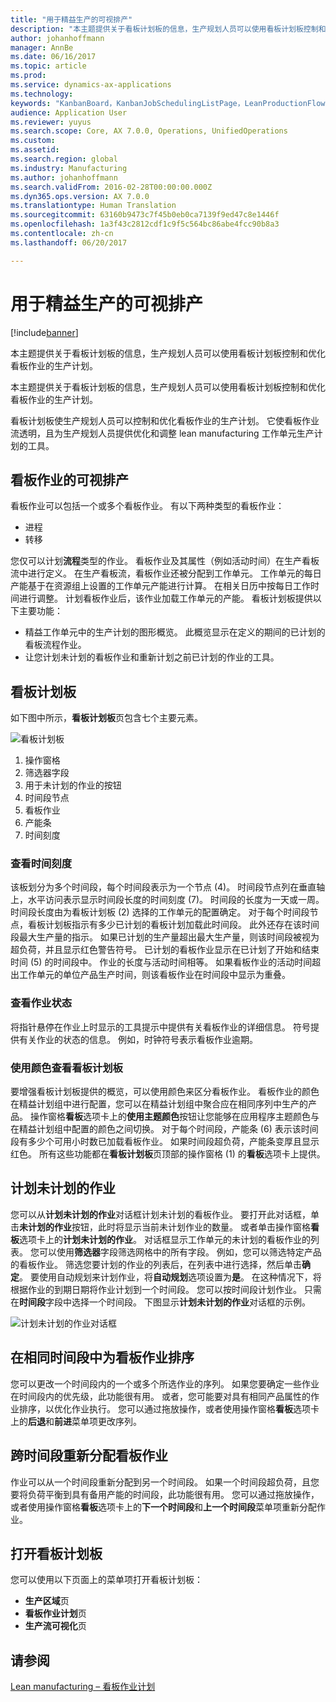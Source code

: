 ```yaml
---
title: "用于精益生产的可视排产"
description: "本主题提供关于看板计划板的信息，生产规划人员可以使用看板计划板控制和优化看板作业的生产计划。"
author: johanhoffmann
manager: AnnBe
ms.date: 06/16/2017
ms.topic: article
ms.prod: 
ms.service: dynamics-ax-applications
ms.technology: 
keywords: "KanbanBoard，KanbanJobSchedulingListPage，LeanProductionFlowVisulaization"
audience: Application User
ms.reviewer: yuyus
ms.search.scope: Core, AX 7.0.0, Operations, UnifiedOperations
ms.custom: 
ms.assetid: 
ms.search.region: global
ms.industry: Manufacturing
ms.author: johanhoffmann
ms.search.validFrom: 2016-02-28T00:00:00.000Z
ms.dyn365.ops.version: AX 7.0.0
ms.translationtype: Human Translation
ms.sourcegitcommit: 63160b9473c7f45b0eb0ca7139f9ed47c8e1446f
ms.openlocfilehash: 1a3f43c2812cdf1c9f5c564bc86abe4fcc90b8a3
ms.contentlocale: zh-cn
ms.lasthandoff: 06/20/2017

---
```


# <a name="visual-scheduling-for-lean-manufacturing"></a>用于精益生产的可视排产

[!include[banner](../includes/banner.md)]


本主题提供关于看板计划板的信息，生产规划人员可以使用看板计划板控制和优化看板作业的生产计划。

本主题提供关于看板计划板的信息，生产规划人员可以使用看板计划板控制和优化看板作业的生产计划。

看板计划板使生产规划人员可以控制和优化看板作业的生产计划。 它使看板作业流透明，且为生产规划人员提供优化和调整 lean manufacturing 工作单元生产计划的工具。

## <a name="visual-scheduling-of-kanban-jobs"></a>看板作业的可视排产
看板作业可以包括一个或多个看板作业。 有以下两种类型的看板作业：

-   进程
-   转移

您仅可以计划**流程**类型的作业。 看板作业及其属性（例如活动时间）在生产看板流中进行定义。 在生产看板流，看板作业还被分配到工作单元。 工作单元的每日产能基于在资源组上设置的工作单元产能进行计算。 在相关日历中按每日工作时间进行调整。 计划看板作业后，该作业加载工作单元的产能。 看板计划板提供以下主要功能：

-   精益工作单元中的生产计划的图形概览。 此概览显示在定义的期间的已计划的看板流程作业。
-   让您计划未计划的看板作业和重新计划之前已计划的作业的工具。

## <a name="kanban-schedule-board"></a>看板计划板
如下图中所示，**看板计划板**页包含七个主要元素。 

![看板计划板](./media/kanban-schedule-board-1024x554.png)
1.  操作窗格
2.  筛选器字段
3.  用于未计划的作业的按钮
4.  时间段节点
5.  看板作业
6.  产能条
7.  时间刻度

### <a name="view-the-time-scale"></a>查看时间刻度

该板划分为多个时间段，每个时间段表示为一个节点 (4)。 时间段节点列在垂直轴上，水平访问表示显示时间段长度的时间刻度 (7)。 时间段的长度为一天或一周。 时间段长度由为看板计划板 (2) 选择的工作单元的配置确定。 对于每个时间段节点，看板计划板指示有多少已计划的看板计划加载此时间段。 此外还存在该时间段最大生产量的指示。 如果已计划的生产量超出最大生产量，则该时间段被视为超负荷，并且显示红色警告符号。 已计划的看板作业显示在已计划了开始和结束时间 (5) 的时间段中。 作业的长度与活动时间相等。 如果看板作业的活动时间超出工作单元的单位产品生产时间，则该看板作业在时间段中显示为重叠。

### <a name="view-job-status"></a>查看作业状态

将指针悬停在作业上时显示的工具提示中提供有关看板作业的详细信息。 符号提供有关作业的状态的信息。 例如，时钟符号表示看板作业逾期。

### <a name="use-colors-to-view-the-kanban-schedule-board"></a>使用颜色查看看板计划板

要增强看板计划板提供的概览，可以使用颜色来区分看板作业。 看板作业的颜色在精益计划组中进行配置，您可以在精益计划组中聚合应在相同序列中生产的产品。 操作窗格**看板**选项卡上的**使用主题颜色**按钮让您能够在应用程序主题颜色与在精益计划组中配置的颜色之间切换。 对于每个时间段，产能条 (6) 表示该时间段有多少个可用小时数已加载看板作业。 如果时间段超负荷，产能条变厚且显示红色。 所有这些功能都在**看板计划板**页顶部的操作窗格 (1) 的**看板**选项卡上提供。

## <a name="plan-unplanned-jobs"></a>计划未计划的作业
您可以从**计划未计划的作业**对话框计划未计划的看板作业。 要打开此对话框，单击**未计划的作业**按钮，此时将显示当前未计划作业的数量。 或者单击操作窗格**看板**选项卡上的**计划未计划的作业**。 对话框显示工作单元的未计划的看板作业的列表。 您可以使用**筛选器**字段筛选网格中的所有字段。 例如，您可以筛选特定产品的看板作业。 筛选您要计划的作业的列表后，在列表中进行选择，然后单击**确定**。 要使用自动规划来计划作业，将**自动规划**选项设置为**是**。 在这种情况下，将根据作业的到期日期将作业计划到一个时间段。 您可以按时间段计划作业。 只需在**时间段**字段中选择一个时间段。 下图显示**计划未计划的作业**对话框的示例。 

![计划未计划的作业对话框](./media/plan-unplanned-jobs-1024x564.png)

## <a name="sequence-kanban-jobs-within-the-same-period"></a>在相同时间段中为看板作业排序
您可以更改一个时间段内的一个或多个所选作业的序列。 如果您要确定一些作业在时间段内的优先级，此功能很有用。 或者，您可能要对具有相同产品属性的作业排序，以优化作业执行。 您可以通过拖放操作，或者使用操作窗格**看板**选项卡上的**后退**和**前进**菜单项更改序列。

## <a name="reassign-kanban-jobs-across-periods"></a>跨时间段重新分配看板作业
作业可以从一个时间段重新分配到另一个时间段。 如果一个时间段超负荷，且您要将负荷平衡到具有备用产能的时间段，此功能很有用。 您可以通过拖放操作，或者使用操作窗格**看板**选项卡上的**下一个时间段**和**上一个时间段**菜单项重新分配作业。

## <a name="open-the-kanban-schedule-board"></a>打开看板计划板
您可以使用以下页面上的菜单项打开看板计划板：

-   **生产区域**页
-   **看板作业计划**页
-   **生产流可视化**页


<a name="see-also"></a>请参阅
--------

[Lean manufacturing – 看板作业计划](lean-manufacturing-kanban-job-scheduling.md)


